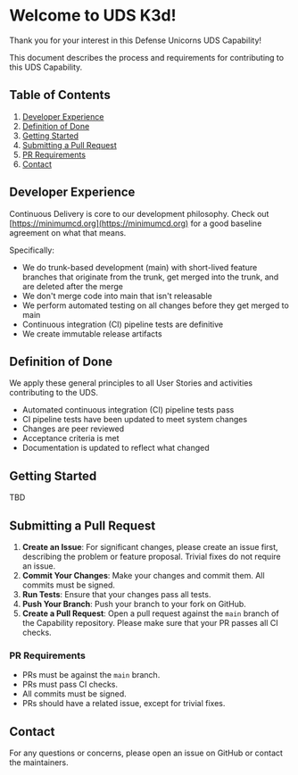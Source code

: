 # Welcome to UDS K3d!

Thank you for your interest in this Defense Unicorns UDS Capability!

This document describes the process and requirements for contributing to this UDS Capability.

## Table of Contents

1. [Developer Experience](#developer-experience)
2. [Definition of Done](#definition-of-done)
3. [Getting Started](#getting-started)
4. [Submitting a Pull Request](#submitting-a-pull-request)
5. [PR Requirements](#pr-requirements)
6. [Contact](#contact)

## Developer Experience

Continuous Delivery is core to our development philosophy. Check out [https://minimumcd.org](https://minimumcd.org) for a good baseline agreement on what that means.

Specifically:

* We do trunk-based development (main) with short-lived feature branches that originate from the trunk, get merged into the trunk, and are deleted after the merge
* We don't merge code into main that isn't releasable
* We perform automated testing on all changes before they get merged to main
* Continuous integration (CI) pipeline tests are definitive
* We create immutable release artifacts

## Definition of Done

We apply these general principles to all User Stories and activities contributing to the UDS.

* Automated continuous integration (CI) pipeline tests pass
* CI pipeline tests have been updated to meet system changes
* Changes are peer reviewed
* Acceptance criteria is met
* Documentation is updated to reflect what changed

## Getting Started

TBD

## Submitting a Pull Request

1. **Create an Issue**: For significant changes, please create an issue first, describing the problem or feature proposal. Trivial fixes do not require an issue.
2. **Commit Your Changes**: Make your changes and commit them. All commits must be signed.
3. **Run Tests**: Ensure that your changes pass all tests.
4. **Push Your Branch**: Push your branch to your fork on GitHub.
5. **Create a Pull Request**: Open a pull request against the `main` branch of the Capability repository. Please make sure that your PR passes all CI checks.

### PR Requirements

- PRs must be against the `main` branch.
- PRs must pass CI checks.
- All commits must be signed.
- PRs should have a related issue, except for trivial fixes.

## Contact

For any questions or concerns, please open an issue on GitHub or contact the maintainers.